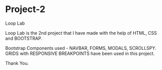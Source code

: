 # Project-2
Loop Lab

Loop Lab is the 2nd project that I have made with the help of HTML, CSS and BOOTSTRAP. 

Bootstrap Components used - NAVBAR, FORMS, MODALS, SCROLLSPY. 
GRIDS with RESPONSIVE BREAKPOINTS have been used in this project. 

Thank You. 
